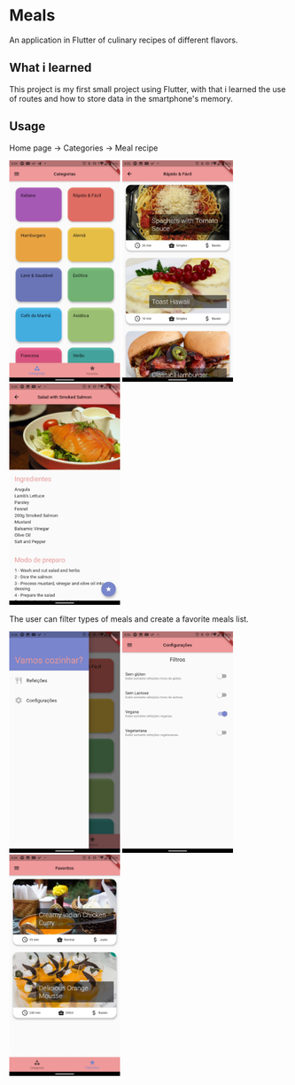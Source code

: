# Meals

An application in Flutter of culinary recipes of different flavors.

## What i learned

This project is my first small project using Flutter, with that i learned the use of routes and how to store data in the smartphone's memory.

## Usage

<p align="center">
    <p>
        Home page -> Categories -> Meal recipe
    </p>
    <p float="left">
        <img src="screenshots/home.jpg" width="200">
        <img src="screenshots/categories.jpg" width="200">
        <img src="screenshots/meal.jpg" width="200">
    </p>
</p>

<p align="center">
    <p>
        The user can filter types of meals and create a favorite meals list.
    </p>
    <p float="left">
        <img src="screenshots/drawer.jpg" width="200">
        <img src="screenshots/filters.jpg" width="200">
        <img src="screenshots/favorites.jpg" width="200">
    </p>
</p>
